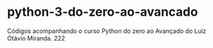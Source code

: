 # python-3-do-zero-ao-avancado 
Códigos acompanhando o curso Python do zero ao Avançado do Luiz Otávio Miranda. 222
